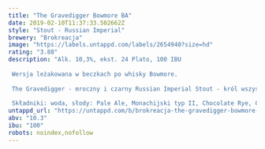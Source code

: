 ```yaml
---
title: "The Gravedigger Bowmore BA"
date: 2019-02-10T11:37:33.502662Z
style: "Stout - Russian Imperial"
brewery: "Brokreacja"
image: "https://labels.untappd.com/labels/2654940?size=hd"
rating: "3.88"
description: "Alk. 10,3%, ekst. 24 Plato, 100 IBU  Wersja leżakowana w beczkach po whisky Bowmore.  The Gravedigger - mroczny i czarny Russian Imperial Stout - król wszystkich piw. Niezwykle kompleksowy trunek oferujący aromat złożony z czekolady, świeżo palonej kawy oraz wyciszonej nuty szlachetnego alkoholu. Likierowa słodycz i pełnia zostały w nim obudowane mocną w cyfrach, ale przyjemną w ustach goryczką.  Składniki: woda, słody: Pale Ale, Monachijski typ II, Chocolate Rye, Chocolate Wheat, Carafa Special typ III, chmiel: Warrior, drożdże: Safale US-05."
untappd_url: "https://untappd.com/b/brokreacja-the-gravedigger-bowmore-ba/2654940"
abv: "10.3"
ibu: "100"
robots: noindex,nofollow
---
```

